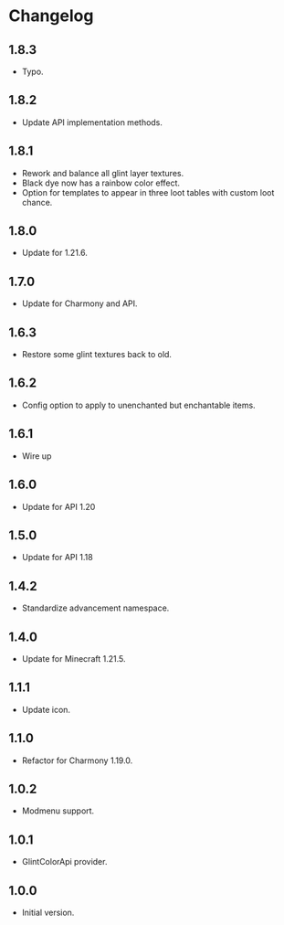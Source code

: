 # Changelog

## 1.8.3

- Typo.

## 1.8.2

- Update API implementation methods.

## 1.8.1

- Rework and balance all glint layer textures.
- Black dye now has a rainbow color effect.
- Option for templates to appear in three loot tables with custom loot chance.

## 1.8.0

- Update for 1.21.6.

## 1.7.0

- Update for Charmony and API.

## 1.6.3

- Restore some glint textures back to old.

## 1.6.2

- Config option to apply to unenchanted but enchantable items.

## 1.6.1

- Wire up 

## 1.6.0

- Update for API 1.20

## 1.5.0

- Update for API 1.18

## 1.4.2

- Standardize advancement namespace.

## 1.4.0

- Update for Minecraft 1.21.5.

## 1.1.1

- Update icon.

## 1.1.0

- Refactor for Charmony 1.19.0.

## 1.0.2

- Modmenu support.

## 1.0.1

- GlintColorApi provider.

## 1.0.0

- Initial version.